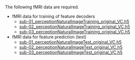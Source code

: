 The following fMRI data are required.

- fMRI data for training of feature decoders
  - [sub-01_perceptionNaturalImageTraining_original_VC.h5](https://ndownloader.figshare.com/files/14830643)
  - [sub-02_perceptionNaturalImageTraining_original_VC.h5](https://ndownloader.figshare.com/files/14830712)
  - [sub-03_perceptionNaturalImageTraining_original_VC.h5](https://ndownloader.figshare.com/files/14830862)
- fMRI data for feature prediction (test)
  - [sub-01_perceptionNaturalImageTest_original_VC.h5](https://ndownloader.figshare.com/files/14830631)
  - [sub-02_perceptionNaturalImageTest_original_VC.h5](https://ndownloader.figshare.com/files/14830697)
  - [sub-03_perceptionNaturalImageTest_original_VC.h5](https://ndownloader.figshare.com/files/14830856)
